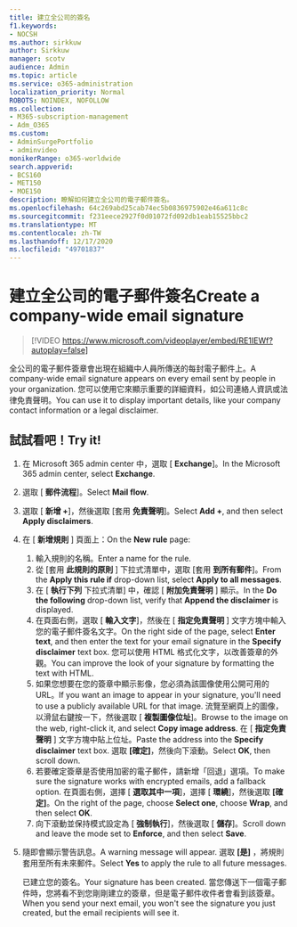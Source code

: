 ```yaml
---
title: 建立全公司的簽名
f1.keywords:
- NOCSH
ms.author: sirkkuw
author: Sirkkuw
manager: scotv
audience: Admin
ms.topic: article
ms.service: o365-administration
localization_priority: Normal
ROBOTS: NOINDEX, NOFOLLOW
ms.collection:
- M365-subscription-management
- Adm_O365
ms.custom:
- AdminSurgePortfolio
- adminvideo
monikerRange: o365-worldwide
search.appverid:
- BCS160
- MET150
- MOE150
description: 瞭解如何建立全公司的電子郵件簽名。
ms.openlocfilehash: 64c269abd25cab74ec5b0836975902e46a611c8c
ms.sourcegitcommit: f231eece2927f0d01072fd092db1eab15525bbc2
ms.translationtype: MT
ms.contentlocale: zh-TW
ms.lasthandoff: 12/17/2020
ms.locfileid: "49701837"
---
```

# <a name="create-a-company-wide-email-signature"></a><span data-ttu-id="115b6-103">建立全公司的電子郵件簽名</span><span class="sxs-lookup"><span data-stu-id="115b6-103">Create a company-wide email signature</span></span>

> [!VIDEO https://www.microsoft.com/videoplayer/embed/RE1IEWf?autoplay=false]

<span data-ttu-id="115b6-104">全公司的電子郵件簽章會出現在組織中人員所傳送的每封電子郵件上。</span><span class="sxs-lookup"><span data-stu-id="115b6-104">A company-wide email signature appears on every email sent by people in your organization.</span></span> <span data-ttu-id="115b6-105">您可以使用它來顯示重要的詳細資料，如公司連絡人資訊或法律免責聲明。</span><span class="sxs-lookup"><span data-stu-id="115b6-105">You can use it to display important details, like your company contact information or a legal disclaimer.</span></span> 

## <a name="try-it"></a><span data-ttu-id="115b6-106">試試看吧！</span><span class="sxs-lookup"><span data-stu-id="115b6-106">Try it!</span></span>

1. <span data-ttu-id="115b6-107">在 Microsoft 365 admin center 中，選取 [ **Exchange**]。</span><span class="sxs-lookup"><span data-stu-id="115b6-107">In the Microsoft 365 admin center, select **Exchange**.</span></span>
1. <span data-ttu-id="115b6-108">選取 [ **郵件流程**]。</span><span class="sxs-lookup"><span data-stu-id="115b6-108">Select **Mail flow**.</span></span>
1. <span data-ttu-id="115b6-109">選取 [ **新增 +**]，然後選取 [套用 **免責聲明**]。</span><span class="sxs-lookup"><span data-stu-id="115b6-109">Select **Add +**, and then select **Apply disclaimers**.</span></span>
1. <span data-ttu-id="115b6-110">在 [ **新增規則** ] 頁面上：</span><span class="sxs-lookup"><span data-stu-id="115b6-110">On the **New rule** page:</span></span>
    1. <span data-ttu-id="115b6-111">輸入規則的名稱。</span><span class="sxs-lookup"><span data-stu-id="115b6-111">Enter a name for the rule.</span></span>
    1. <span data-ttu-id="115b6-112">從 [套用 **此規則的原則** ] 下拉式清單中，選取 [套用 **到所有郵件**]。</span><span class="sxs-lookup"><span data-stu-id="115b6-112">From the **Apply this rule if** drop-down list, select **Apply to all messages**.</span></span>
    1. <span data-ttu-id="115b6-113">在 [ **執行下列** 下拉式清單] 中，確認 [ **附加免責聲明** ] 顯示。</span><span class="sxs-lookup"><span data-stu-id="115b6-113">In the **Do the following** drop-down list, verify that **Append the disclaimer** is displayed.</span></span>
    1. <span data-ttu-id="115b6-114">在頁面右側，選取 [ **輸入文字**]，然後在 [ **指定免責聲明** ] 文字方塊中輸入您的電子郵件簽名文字。</span><span class="sxs-lookup"><span data-stu-id="115b6-114">On the right side of the page, select **Enter text**, and then enter the text for your email signature in the **Specify disclaimer** text box.</span></span> <span data-ttu-id="115b6-115">您可以使用 HTML 格式化文字，以改善簽章的外觀。</span><span class="sxs-lookup"><span data-stu-id="115b6-115">You can improve the look of your signature by formatting the text with HTML.</span></span>
    1. <span data-ttu-id="115b6-116">如果您想要在您的簽章中顯示影像，您必須為該圖像使用公開可用的 URL。</span><span class="sxs-lookup"><span data-stu-id="115b6-116">If you want an image to appear in your signature, you'll need to use a publicly available URL for that image.</span></span> <span data-ttu-id="115b6-117">流覽至網頁上的圖像，以滑鼠右鍵按一下，然後選取 [ **複製圖像位址**]。</span><span class="sxs-lookup"><span data-stu-id="115b6-117">Browse to the image on the web, right-click it, and select **Copy image address**.</span></span> <span data-ttu-id="115b6-118">在 [ **指定免責聲明** ] 文字方塊中貼上位址。</span><span class="sxs-lookup"><span data-stu-id="115b6-118">Paste the address into the **Specify disclaimer** text box.</span></span> <span data-ttu-id="115b6-119">選取 **[確定]**，然後向下滾動。</span><span class="sxs-lookup"><span data-stu-id="115b6-119">Select **OK**, then scroll down.</span></span>
    1. <span data-ttu-id="115b6-120">若要確定簽章是否使用加密的電子郵件，請新增「回退」選項。</span><span class="sxs-lookup"><span data-stu-id="115b6-120">To make sure the signature works with encrypted emails, add a fallback option.</span></span> <span data-ttu-id="115b6-121">在頁面右側，選擇 [ **選取其中一項**]，選擇 [ **環繞**]，然後選取 **[確定]**。</span><span class="sxs-lookup"><span data-stu-id="115b6-121">On the right of the page, choose **Select one**, choose **Wrap**, and then select **OK**.</span></span>
    1. <span data-ttu-id="115b6-122">向下滾動並保持模式設定為 [ **強制執行**]，然後選取 [ **儲存**]。</span><span class="sxs-lookup"><span data-stu-id="115b6-122">Scroll down and leave the mode set to **Enforce**, and then select **Save**.</span></span>
1. <span data-ttu-id="115b6-123">隨即會顯示警告訊息。</span><span class="sxs-lookup"><span data-stu-id="115b6-123">A warning message will appear.</span></span> <span data-ttu-id="115b6-124">選取 **[是]** ，將規則套用至所有未來郵件。</span><span class="sxs-lookup"><span data-stu-id="115b6-124">Select **Yes** to apply the rule to all future messages.</span></span>

    <span data-ttu-id="115b6-125">已建立您的簽名。</span><span class="sxs-lookup"><span data-stu-id="115b6-125">Your signature has been created.</span></span> <span data-ttu-id="115b6-126">當您傳送下一個電子郵件時，您將看不到您剛剛建立的簽章，但是電子郵件收件者會看到該簽章。</span><span class="sxs-lookup"><span data-stu-id="115b6-126">When you send your next email, you won't see the signature you just created, but the email recipients will see it.</span></span>